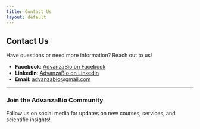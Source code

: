 ```yaml
---
title: Contact Us
layout: default
---
```


## Contact Us

Have questions or need more information? Reach out to us!

- **Facebook**: [AdvanzaBio on Facebook](https://www.facebook.com/AdvanzaBio/)
- **LinkedIn**: [AdvanzaBio on LinkedIn](https://www.linkedin.com/company/advanzabio)
- **Email**: [advanzabio@gmail.com](mailto:advanzabio@gmail.com)

---

### Join the AdvanzaBio Community
Follow us on social media for updates on new courses, services, and scientific insights!
